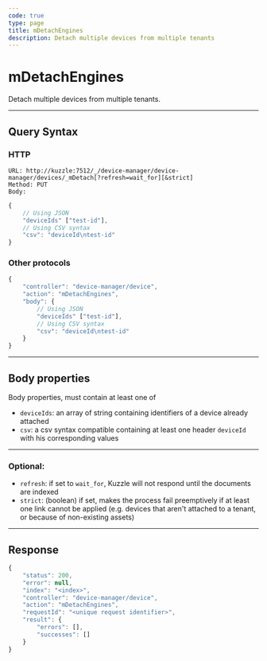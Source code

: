 ```yaml
---
code: true
type: page
title: mDetachEngines
description: Detach multiple devices from multiple tenants
---
```


# mDetachEngines

Detach multiple devices from multiple tenants.

---

## Query Syntax

### HTTP

``` http
URL: http://kuzzle:7512/_/device-manager/device-manager/devices/_mDetach[?refresh=wait_for][&strict]
Method: PUT
Body:
```

``` js
{
    // Using JSON
    "deviceIds" ["test-id"],
    // Using CSV syntax
    "csv": "deviceId\ntest-id"
}
```

### Other protocols

``` js
{
    "controller": "device-manager/device",
    "action": "mDetachEngines",
    "body": {
        // Using JSON
        "deviceIds" ["test-id"],
        // Using CSV syntax
        "csv": "deviceId\ntest-id"
    }
}
```

---

## Body properties

Body properties, must contain at least one of

* `deviceIds`: an array of string containing identifiers of a device already attached
* `csv`: a csv syntax compatible containing at least one header `deviceId` with his corresponding values

---

### Optional:

* `refresh`: if set to `wait_for`, Kuzzle will not respond until the documents are indexed
* `strict`: (boolean) if set, makes the process fail preemptively if at least one link cannot be applied (e.g. devices that aren't attached to a tenant, or because of non-existing assets)

---

## Response

``` js
{
    "status": 200,
    "error": null,
    "index": "<index>",
    "controller": "device-manager/device",
    "action": "mDetachEngines",
    "requestId": "<unique request identifier>",
    "result": {
        "errors": [],
        "successes": []
    }
}
```
